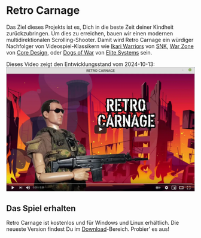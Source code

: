 # Retro Carnage

Das Ziel dieses Projekts ist es, Dich in die beste Zeit deiner Kindheit zurückzubringen. Um dies zu erreichen, bauen wir
einen modernen multidirektionalen Scrolling-Shooter. Damit wird Retro Carnage ein würdiger Nachfolger von 
Videospiel-Klassikern wie [Ikari Warriors](https://en.wikipedia.org/wiki/Ikari_Warriors) von 
[SNK](http://www.snk-corp.co.jp/), [War Zone](https://core-design.com/warzone.html) von 
[Core Design](https://core-design.com/), oder [Dogs of War](https://en.wikipedia.org/wiki/Dogs_of_War_(1989_video_game))
von [Elite Systems](http://www.elite-systems.co.uk) sein.

Dieses Video zeigt den Entwicklungsstand vom 2024-10-13:
[![Watch the video](media/youtube-2021-06-03.png)](https://youtu.be/1hznukfynLM)
 
## Das Spiel erhalten

Retro Carnage ist kostenlos und für Windows und Linux erhältlich. Die neueste Version findest Du im 
[Download](downloads/index.md)-Bereich. Probier' es aus!
